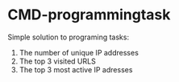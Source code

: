 # CMD-programmingtask

Simple solution to programing tasks:
1. The number of unique IP addresses
2. The top 3 visited URLS
3. The top 3 most active IP adresses
